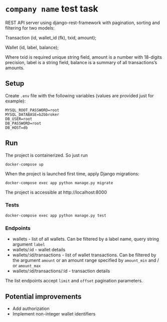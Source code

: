 # `company name` test task

REST API server using django-rest-framework with pagination, sorting and filtering for two models:

Transaction (id, wallet_id (fk), txid, amount);

Wallet (id, label, balance);

Where txid is required unique string field, amount is a number with 18-digits precision, label is a string field, balance is a summary of all transactions’s amounts.

## Setup
Create `.env` file with the following variables (values are provided just for example):
```
MYSQL_ROOT_PASSWORD=root
MYSQL_DATABASE=b2bbroker
DB_USER=root
DB_PASSWORD=root
DB_HOST=db
```
## Run
The project is containerized. So just run
```
docker-compose up
```
When the project is launched first time, apply Django migrations:
```
docker-compose exec app python manage.py migrate
```
The project is accessible at http://localhost:8000 

### Tests
```
docker-compose exec app python manage.py test
```

### Endpoints
- wallets - list of all wallets. Can be filtered by a label name, query string argument `label`
- wallets/:id - wallet details
- wallets/:id/transactions - list of wallet transactions. Can be filtered by the argument `amount` or an amount range specified by `amount_min` and / or `amount_max`
- wallets/:id/transactions/:id - transaction details

The list endpoints accept `limit` and `offset` pagination parameters.

## Potential improvements
- Add authorization
- Implement non-integer wallet identifiers

